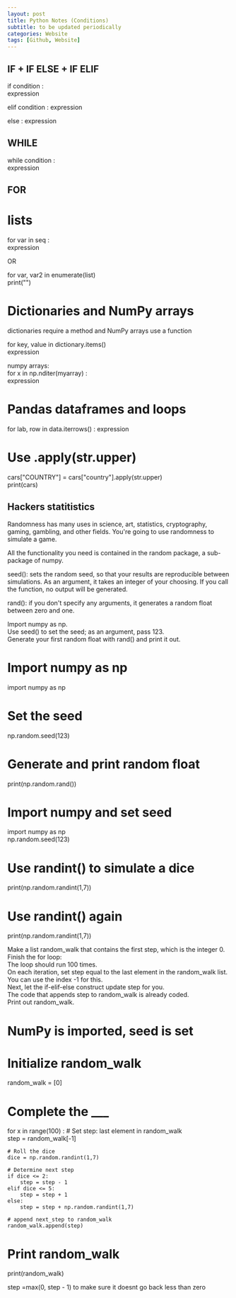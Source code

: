 ```yaml
---
layout: post
title: Python Notes (Conditions)
subtitle: to be updated periodically
categories: Website
tags: [Github, Website]
---
```

## IF + IF ELSE + IF ELIF

if condition :   
    expression  

elif condition : 
    expression  

else : 
    expression   

## WHILE

while condition :   
    expression  


## FOR
# lists
for var in seq :   
    expression   

OR   

for var, var2 in enumerate(list)   
    print("")  

# Dictionaries and NumPy arrays 
dictionaries require a method and NumPy arrays use a function  

for key, value in dictionary.items()  
    expression  

numpy arrays:  
for x in np.nditer(myarray) :   
    expression  
    


# Pandas dataframes and loops
for lab, row in data.iterrows() :
    expression   

# Use .apply(str.upper)
cars["COUNTRY"] = cars["country"].apply(str.upper)  
print(cars)


## Hackers statitistics

Randomness has many uses in science, art, statistics, cryptography, gaming, gambling, and other fields. You're going to use randomness to simulate a game.  

All the functionality you need is contained in the random package, a sub-package of numpy.   

seed(): sets the random seed, so that your results are reproducible between simulations. As an argument, it takes an integer of your choosing. If you call the function, no output will be generated.  

rand(): if you don't specify any arguments, it generates a random float between zero and one.  

Import numpy as np.  
Use seed() to set the seed; as an argument, pass 123.  
Generate your first random float with rand() and print it out.  

# Import numpy as np 
import numpy as np  

# Set the seed
np.random.seed(123)  

# Generate and print random float
print(np.random.rand())  


# Import numpy and set seed
import numpy as np  
np.random.seed(123)  

# Use randint() to simulate a dice
print(np.random.randint(1,7))  

# Use randint() again
print(np.random.randint(1,7))  

Make a list random_walk that contains the first step, which is the integer 0.  
Finish the for loop:  
The loop should run 100 times.  
On each iteration, set step equal to the last element in the random_walk list. You can use the index -1 for this.  
Next, let the if-elif-else construct update step for you.  
The code that appends step to random_walk is already coded.  
Print out random_walk.  

# NumPy is imported, seed is set

# Initialize random_walk
random_walk = [0]

# Complete the ___
for x in range(100) :
    # Set step: last element in random_walk  
    step = random_walk[-1]  

    # Roll the dice  
    dice = np.random.randint(1,7)  

    # Determine next step  
    if dice <= 2:  
        step = step - 1  
    elif dice <= 5:  
        step = step + 1  
    else:  
        step = step + np.random.randint(1,7)  

    # append next_step to random_walk  
    random_walk.append(step)  

# Print random_walk
print(random_walk)  

 step =max(0, step - 1)   to make sure it doesnt go back less than zero  
 